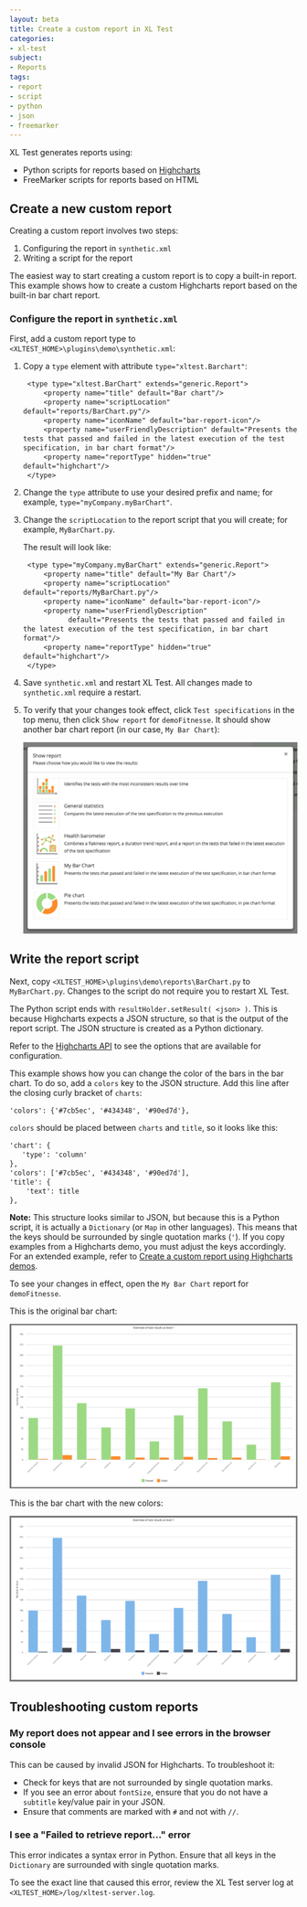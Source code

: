 ```yaml
---
layout: beta
title: Create a custom report in XL Test
categories:
- xl-test
subject:
- Reports
tags:
- report
- script
- python
- json
- freemarker
---
```


XL Test generates reports using:

* Python scripts for reports based on [Highcharts](http://www.highcharts.com/)
* FreeMarker scripts for reports based on HTML 

## Create a new custom report

Creating a custom report involves two steps:

1. Configuring the report in `synthetic.xml`
1. Writing a script for the report

The easiest way to start creating a custom report is to copy a built-in report. This example shows how to create a custom Highcharts report based on the built-in bar chart report.

### Configure the report in `synthetic.xml`

First, add a custom report type to `<XLTEST_HOME>\plugins\demo\synthetic.xml`:

1. Copy a `type` element with attribute `type="xltest.Barchart"`:

        <type type="xltest.BarChart" extends="generic.Report">
            <property name="title" default="Bar chart"/>
            <property name="scriptLocation" default="reports/BarChart.py"/>
            <property name="iconName" default="bar-report-icon"/>
            <property name="userFriendlyDescription" default="Presents the tests that passed and failed in the latest execution of the test specification, in bar chart format"/>
            <property name="reportType" hidden="true" default="highchart"/>
        </type>
    
1. Change the `type` attribute to use your desired prefix and name; for example, `type="myCompany.myBarChart"`.
1. Change the `scriptLocation` to the report script that you will create; for example, `MyBarChart.py`.

    The result will look like:

        <type type="myCompany.myBarChart" extends="generic.Report">
            <property name="title" default="My Bar Chart"/>
            <property name="scriptLocation" default="reports/MyBarChart.py"/>
            <property name="iconName" default="bar-report-icon"/>
            <property name="userFriendlyDescription"
                  default="Presents the tests that passed and failed in the latest execution of the test specification, in bar chart format"/>
            <property name="reportType" hidden="true" default="highchart"/>
        </type>

1. Save `synthetic.xml` and restart XL Test. All changes made to `synthetic.xml` require a restart.
1. To verify that your changes took effect, click `Test specifications` in the top menu, then click `Show report` for `demoFitnesse`. It should show another bar chart report (in our case, `My Bar Chart`):

    ![demoFitnesse reports with new custom report](images/report-list-with-custom-report.png)

## Write the report script

Next, copy `<XLTEST_HOME>\plugins\demo\reports\BarChart.py` to `MyBarChart.py`. Changes to the script do not require you to restart XL Test.

The Python script ends with `resultHolder.setResult( <json> )`. This is because Highcharts expects a JSON structure, so that is the output of the report script. The JSON structure is created as a Python dictionary.

Refer to the [Highcharts API](http://api.highcharts.com/highcharts) to see the options that are available for configuration.

This example shows how you can change the color of the bars in the bar chart. To do so, add a `colors` key to the JSON structure. Add this line after the closing curly bracket of `charts`:

    'colors': {'#7cb5ec', '#434348', '#90ed7d'},

`colors` should be placed between `charts` and `title`, so it looks like this:

    'chart': {
       'type': 'column'
    },
    'colors': ['#7cb5ec', '#434348', '#90ed7d'],
    'title': {
        'text': title
    },

**Note:** This structure looks similar to JSON, but because this is a Python script, it is actually a `Dictionary` (or `Map` in other languages). This means that the keys should be surrounded by single quotation marks (`'`). If you copy examples from a Highcharts demo, you must adjust the keys accordingly. For an extended example, refer to [Create a custom report using Highcharts demos](create-a-custom-report-using-highcharts-demos).

To see your changes in effect, open the `My Bar Chart` report for `demoFitnesse`.

This is the original bar chart:

![image](images/bar-chart-original.png)

This is the bar chart with the new colors:

![image](images/bar-chart-modified-color.png)

## Troubleshooting custom reports

### My report does not appear and I see errors in the browser console

This can be caused by invalid JSON for Highcharts. To troubleshoot it:

* Check for keys that are not surrounded by single quotation marks.
* If you see an error about `fontSize`, ensure that you do not have a `subtitle` key/value pair in your JSON.
* Ensure that comments are marked with `#` and not with `//`.

### I see a "Failed to retrieve report..." error

This error indicates a syntax error in Python. Ensure that all keys in the `Dictionary` are surrounded with single quotation marks.

To see the exact line that caused this error, review the XL Test server log at `<XLTEST_HOME>/log/xltest-server.log`.
